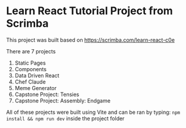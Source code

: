 # Learn React Tutorial Project from Scrimba

This project was built based on 
https://scrimba.com/learn-react-c0e

There are 7 projects
1. Static Pages
2. Components
3. Data Driven React
4. Chef Claude
5. Meme Generator
6. Capstone Project: Tensies
7. Capstone Project: Assembly: Endgame

All of these projects were built using Vite and can be ran by typing:  `npm install && npm run dev` inside the project folder
